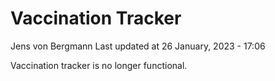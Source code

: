 Vaccination Tracker
================
Jens von Bergmann
Last updated at 26 January, 2023 - 17:06

Vaccination tracker is no longer functional.
